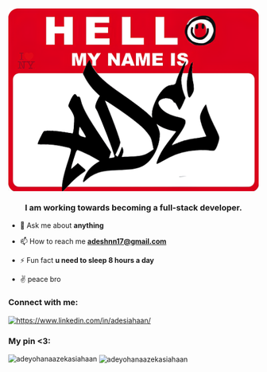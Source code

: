 <h1 align="center"></h1>

<img align="center" alt="ade" width="600px" src="https://github.com/AdeYohanaAzekaSiahaan/AdeYohanaAzekaSiahaan/blob/main/Ade%20(1).png">



<h3 align="center">I am working towards becoming a full-stack developer.</h3>

- 💬 Ask me about **anything**

- 📫 How to reach me **adeshnn17@gmail.com**

- ⚡ Fun fact **u need to sleep 8 hours a day**

- ✌️ peace bro

<h3 align="left">Connect with me:</h3>
<p align="left">
<a href="https://linkedin.com/in/https://www.linkedin.com/in/adesiahaan/" target="blank"><img align="center" src="https://raw.githubusercontent.com/rahuldkjain/github-profile-readme-generator/master/src/images/icons/Social/linked-in-alt.svg" alt="https://www.linkedin.com/in/adesiahaan/" height="30" width="40" /></a>
</p>

<h3 align="left">My pin <3:</h3>
<p align="left">
<a href="https://pin.it/4k2GSSbVP" alt="Pinterest" target="blank"></a>
</p>

<p><i class="fa-brands fa-pinterest"></i><img align="left" src="https://github-readme-stats.vercel.app/api/top-langs?username=adeyohanaazekasiahaan&show_icons=true&locale=en&layout=compact" alt="adeyohanaazekasiahaan" /></p>

<p>&nbsp;<img align="center" src="https://github-readme-stats.vercel.app/api?username=adeyohanaazekasiahaan&show_icons=true&locale=en" alt="adeyohanaazekasiahaan" /></p>


